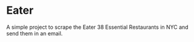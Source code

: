 # Eater
A simple project to scrape the Eater 38 Essential Restaurants in NYC and send them in an email.
